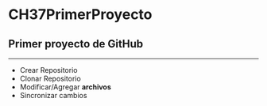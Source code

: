 # CH37PrimerProyecto

## Primer proyecto de GitHub

---

* Crear Repositorio
* Clonar Repositorio
* Modificar/Agregar **archivos**
* Sincronizar cambios


